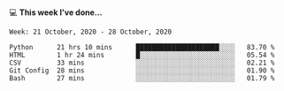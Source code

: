 💻 **This week I've done...**

<!--START_SECTION:waka-->
```text
Week: 21 October, 2020 - 28 October, 2020

Python      21 hrs 10 mins      █████████████████████░░░░   83.70 % 
HTML        1 hr 24 mins        █░░░░░░░░░░░░░░░░░░░░░░░░   05.54 % 
CSV         33 mins             ░░░░░░░░░░░░░░░░░░░░░░░░░   02.21 % 
Git Config  28 mins             ░░░░░░░░░░░░░░░░░░░░░░░░░   01.90 % 
Bash        27 mins             ░░░░░░░░░░░░░░░░░░░░░░░░░   01.79 %
```
<!--END_SECTION:waka-->
